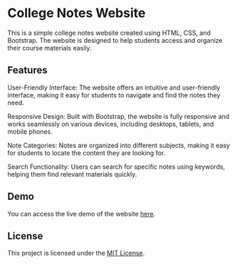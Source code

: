 # College Notes Website
This is a simple college notes website created using HTML, CSS, and Bootstrap. The website is designed to help students access and organize their course materials easily.


## Features
User-Friendly Interface: The website offers an intuitive and user-friendly interface, making it easy for students to navigate and find the notes they need.

Responsive Design: Built with Bootstrap, the website is fully responsive and works seamlessly on various devices, including desktops, tablets, and mobile phones.

Note Categories: Notes are organized into different subjects, making it easy for students to locate the content they are looking for.

Search Functionality: Users can search for specific notes using keywords, helping them find relevant materials quickly.

## Demo
You can access the live demo of the website [here](www.notes.navharsh.com).


## License
This project is licensed under the [MIT License](https://github.com/navharsh/Clg-notes/blob/main/LICENSE).





